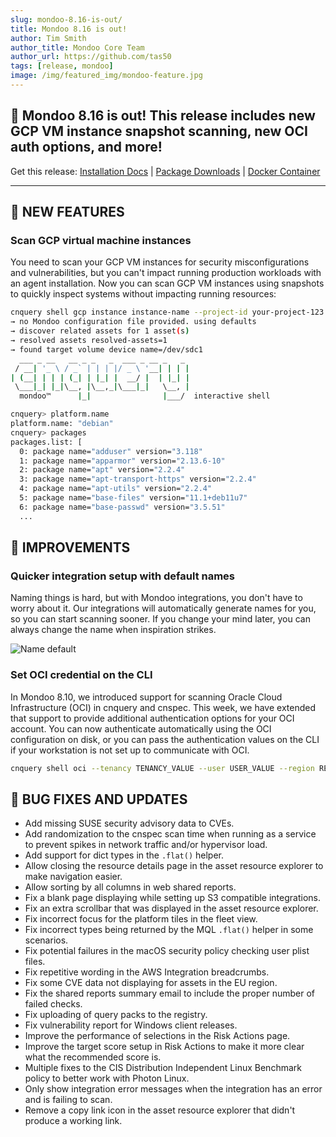 ```yaml
---
slug: mondoo-8.16-is-out/
title: Mondoo 8.16 is out!
author: Tim Smith
author_title: Mondoo Core Team
author_url: https://github.com/tas50
tags: [release, mondoo]
image: /img/featured_img/mondoo-feature.jpg
---
```


## 🥳 Mondoo 8.16 is out! This release includes new GCP VM instance snapshot scanning, new OCI auth options, and more!

Get this release: [Installation Docs](/cnspec/) | [Package Downloads](https://releases.mondoo.com/cnspec/) | [Docker Container](https://hub.docker.com/r/mondoo/cnspec)

---

## 🎉 NEW FEATURES

### Scan GCP virtual machine instances

You need to scan your GCP VM instances for security misconfigurations and vulnerabilities, but you can't impact running production workloads with an agent installation. Now you can scan GCP VM instances using snapshots to quickly inspect systems without impacting running resources:

```bash
cnquery shell gcp instance instance-name --project-id your-project-123 --zone us-central1-a
→ no Mondoo configuration file provided. using defaults
→ discover related assets for 1 asset(s)
→ resolved assets resolved-assets=1
→ found target volume device name=/dev/sdc1
  ___ _ __   __ _ _   _  ___ _ __ _   _
 / __| '_ \ / _` | | | |/ _ \ '__| | | |
| (__| | | | (_| | |_| |  __/ |  | |_| |
 \___|_| |_|\__, |\__,_|\___|_|   \__, |
  mondoo™      |_|                |___/  interactive shell

cnquery> platform.name
platform.name: "debian"
cnquery> packages
packages.list: [
  0: package name="adduser" version="3.118"
  1: package name="apparmor" version="2.13.6-10"
  2: package name="apt" version="2.2.4"
  3: package name="apt-transport-https" version="2.2.4"
  4: package name="apt-utils" version="2.2.4"
  5: package name="base-files" version="11.1+deb11u7"
  6: package name="base-passwd" version="3.5.51"
  ...
```

## 🧹 IMPROVEMENTS

### Quicker integration setup with default names

Naming things is hard, but with Mondoo integrations, you don't have to worry about it. Our integrations will automatically generate names for you, so you can start scanning sooner. If you change your mind later, you can always change the name when inspiration strikes.

![Name default](/img/releases/2023-06-27-mondoo-8.16-is-out/default_integration_name.png)

### Set OCI credential on the CLI

In Mondoo 8.10, we introduced support for scanning Oracle Cloud Infrastructure (OCI) in cnquery and cnspec. This week, we have extended that support to provide additional authentication options for your OCI account. You can now authenticate automatically using the OCI configuration on disk, or you can pass the authentication values on the CLI if your workstation is not set up to communicate with OCI.

```bash
cnquery shell oci --tenancy TENANCY_VALUE --user USER_VALUE --region REGION_VALUE --fingerprint FINGERPRINT_VALUE --key-path PATH_TO_KEY
```

## 🐛 BUG FIXES AND UPDATES

- Add missing SUSE security advisory data to CVEs.
- Add randomization to the cnspec scan time when running as a service to prevent spikes in network traffic and/or hypervisor load.
- Add support for dict types in the `.flat()` helper.
- Allow closing the resource details page in the asset resource explorer to make navigation easier.
- Allow sorting by all columns in web shared reports.
- Fix a blank page displaying while setting up S3 compatible integrations.
- Fix an extra scrollbar that was displayed in the asset resource explorer.
- Fix incorrect focus for the platform tiles in the fleet view.
- Fix incorrect types being returned by the MQL `.flat()` helper in some scenarios.
- Fix potential failures in the macOS security policy checking user plist files.
- Fix repetitive wording in the AWS Integration breadcrumbs.
- Fix some CVE data not displaying for assets in the EU region.
- Fix the shared reports summary email to include the proper number of failed checks.
- Fix uploading of query packs to the registry.
- Fix vulnerability report for Windows client releases.
- Improve the performance of selections in the Risk Actions page.
- Improve the target score setup in Risk Actions to make it more clear what the recommended score is.
- Multiple fixes to the CIS Distribution Independent Linux Benchmark policy to better work with Photon Linux.
- Only show integration error messages when the integration has an error and is failing to scan.
- Remove a copy link icon in the asset resource explorer that didn't produce a working link.
